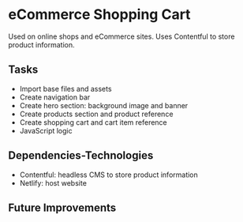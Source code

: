 # eCommerce Shopping Cart
Used on online shops and eCommerce sites. Uses Contentful to store product information.

## Tasks
- Import base files and assets
- Create navigation bar
- Create hero section: background image and banner
- Create products section and product reference
- Create shopping cart and cart item reference
- JavaScript logic

## Dependencies-Technologies
- Contentful: headless CMS to store product information
- Netlify: host website

## Future Improvements
